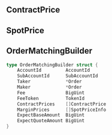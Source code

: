 ## ContractPrice

## SpotPrice

## OrderMatchingBuilder

```go
type OrderMatchingBuilder struct {
    AccountId         AccountId
    SubAccountId      SubAccountId
    Taker             *Order
    Maker             *Order
    Fee               BigUint
    FeeToken          TokenId
    ContractPrices    []ContractPrice
    MarginPrices      []SpotPriceInfo
    ExpectBaseAmount  BigUint
    ExpectQuoteAmount BigUint
}
```
